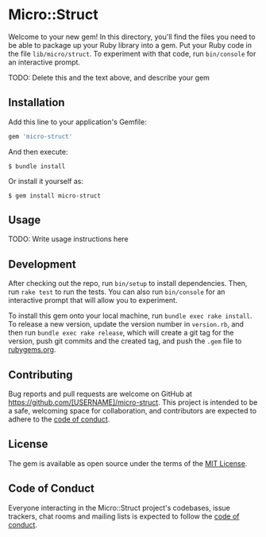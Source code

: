 # Micro::Struct

Welcome to your new gem! In this directory, you'll find the files you need to be able to package up your Ruby library into a gem. Put your Ruby code in the file `lib/micro/struct`. To experiment with that code, run `bin/console` for an interactive prompt.

TODO: Delete this and the text above, and describe your gem

## Installation

Add this line to your application's Gemfile:

```ruby
gem 'micro-struct'
```

And then execute:

    $ bundle install

Or install it yourself as:

    $ gem install micro-struct

## Usage

TODO: Write usage instructions here

## Development

After checking out the repo, run `bin/setup` to install dependencies. Then, run `rake test` to run the tests. You can also run `bin/console` for an interactive prompt that will allow you to experiment.

To install this gem onto your local machine, run `bundle exec rake install`. To release a new version, update the version number in `version.rb`, and then run `bundle exec rake release`, which will create a git tag for the version, push git commits and the created tag, and push the `.gem` file to [rubygems.org](https://rubygems.org).

## Contributing

Bug reports and pull requests are welcome on GitHub at https://github.com/[USERNAME]/micro-struct. This project is intended to be a safe, welcoming space for collaboration, and contributors are expected to adhere to the [code of conduct](https://github.com/[USERNAME]/micro-struct/blob/master/CODE_OF_CONDUCT.md).

## License

The gem is available as open source under the terms of the [MIT License](https://opensource.org/licenses/MIT).

## Code of Conduct

Everyone interacting in the Micro::Struct project's codebases, issue trackers, chat rooms and mailing lists is expected to follow the [code of conduct](https://github.com/[USERNAME]/micro-struct/blob/master/CODE_OF_CONDUCT.md).
